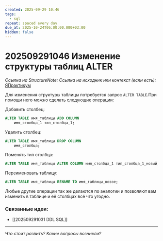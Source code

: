 ```yaml
---
created: 2025-09-29 10:46
tags:
  - sql
repeat: spaced every day
due_at: 2025-10-24T06:00:00.000+03:00
hidden: false
---
```

# 202509291046 Изменение структуры таблиц ALTER

*Ссылка на StructureNote:*
*Ссылка на исходник или контекст (если есть):* [ЯПрактикум](https://practicum.yandex.ru/trainer/backend-nodejs/lesson/709f6080-e898-4bfb-87af-957662575c1a/)

Для изменения структуры таблицы потребуется запрос `ALTER TABLE`.При помощи него можно сделать следующие операции:

Добавить столбец:

```SQL
ALTER TABLE имя_таблицы ADD COLUMN
    имя_столбца_1 тип_столбца_1;
```

Удалить столбец:

```sql
ALTER TABLE имя_таблицы DROP COLUMN
    имя_столбца;
```

Поменять тип столбца:

```sql
ALTER TABLE имя_таблицы ALTER COLUMN имя_столбца_1 тип_столбца_1_новый;
```

Переименовать таблицу:

```sql
ALTER TABLE имя_таблицы RENAME TO имя_таблицы_новое;
```

Любые другие операции так же делаются по аналогии и позволяют вам изменить в таблице и её столбцах всё что угодно.

### Связанные идеи:

* [[202509291031 DDL SQL]]
---

*Что стоит развить? Какие вопросы возникли?*
